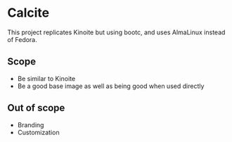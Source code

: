 # Calcite

This project replicates Kinoite but using bootc, and uses AlmaLinux instead of Fedora.

## Scope

- Be similar to Kinoite
- Be a good base image as well as being good when used directly

## Out of scope

- Branding
- Customization
